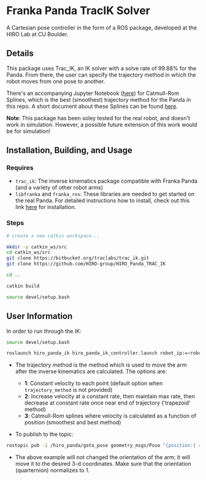# Franka Panda TracIK Solver

A Cartesian pose controller in the form of a ROS package, developed at the HIRO Lab at CU Boulder.


## Details

This package uses Trac_IK, an IK solver with a solve rate of 99.88% for the Panda. From there, the user can specify the trajectory method in which the robot moves from one pose to another.

There's an accompanying Jupyter Notebook ([here](src/splines.ipynb)) for Catmull-Rom Splines, which is the best (smoothest) trajectory method for the Panda in this repo. A short document about these Splines can be found [here](http://www.cs.cmu.edu/~462/www/projects/assn2/assn2/catmullRom.pdf).


**Note**: This package has been soley tested for the real robot, and doesn't work in simulation. However, a possible future extension of this work would be for simulation!

## Installation, Building, and Usage

### Requires

* `trac_ik`: The inverse kinematics package compatible with Franka Panda (and a variety of other robot arms)
* `libfranka` and `franka_ros`: These libraries are needed to get started on the real Panda. For detailed instructions how to install, check out this link [here](https://frankaemika.github.io/docs/installation_linux.html) for installation.


### Steps

```sh
# create a new catkin workspace...

mkdir -p catkin_ws/src
cd catkin_ws/src
git clone https://bitbucket.org/traclabs/trac_ik.git
git clone https://github.com/HIRO-group/HIRO_Panda_TRAC_IK

cd ..

catkin build

source devel/setup.bash
```

## User Information

In order to run through the IK:


```sh
source devel/setup.bash

roslaunch hiro_panda_ik hiro_panda_ik_controller.launch robot_ip:=<robot-url> trajectory_method:=<1,2,3 or 4>
```

- The trajectory method is the method which is used to move the arm after the inverse kinematics are calculated. The options are:
    * **1**: Constant velocity to each point (default option when `trajectory_method` is not provided)
    * **2**: Increase velocity at a constant rate, then maintain max rate, then decrease at constant rate once near end of trajectory ('trapezoid' method)
    * **3**: Catmull-Rom splines where velocity is calculated as a function of position (smoothest and best method)

- To publish to the topic: 
```sh
rostopic pub -1 /hiro_panda/goto_pose geometry_msgs/Pose "{position:{ x: 0.4, y: 0.4, z: 0.5}, orientation:{ x: 0.0, y: 0.0, z: 0.0, w: 1.0}}"
```

- The above example will not changed the orientation of the arm; it will move it to the desired 3-d coordinates. Make sure that the orientation (quarternion) normalizes to 1.
